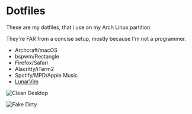 # Dotfiles

These are my dotfiles, that i use on my Arch Linux partition

They're FAR from a concise setup, mostly because I'm not a programmer.

* Archcraft/macOS
* bspwm/Rectangle
* Firefox/Safari
* Alacritty/iTerm2
* Spotify/MPD/Apple Music
* [LunarVim](https://www.lunarvim.org/)

![Clean Desktop](https://i.imgur.com/XjBdcUy.png)

![Fake Dirty](https://i.imgur.com/1ezoTIX.png)

